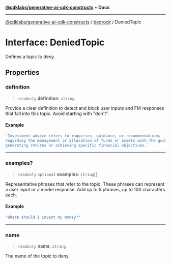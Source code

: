 [**@cdklabs/generative-ai-cdk-constructs**](../../../README.md) • **Docs**

***

[@cdklabs/generative-ai-cdk-constructs](../../../README.md) / [bedrock](../README.md) / DeniedTopic

# Interface: DeniedTopic

Defines a topic to deny.

## Properties

### definition

> `readonly` **definition**: `string`

Provide a clear definition to detect and block user inputs and FM responses
that fall into this topic. Avoid starting with "don't".

#### Example

```ts
`Investment advice refers to inquiries, guidance, or recommendations
regarding the management or allocation of funds or assets with the goal of
generating returns or achieving specific financial objectives.`
```

***

### examples?

> `readonly` `optional` **examples**: `string`[]

Representative phrases that refer to the topic. These phrases can represent
a user input or a model response. Add up to 5 phrases, up to 100 characters
each.

#### Example

```ts
"Where should I invest my money?"
```

***

### name

> `readonly` **name**: `string`

The name of the topic to deny.
